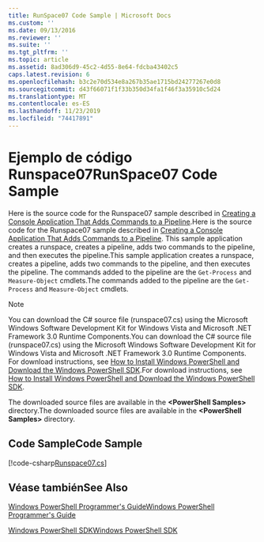```yaml
---
title: RunSpace07 Code Sample | Microsoft Docs
ms.custom: ''
ms.date: 09/13/2016
ms.reviewer: ''
ms.suite: ''
ms.tgt_pltfrm: ''
ms.topic: article
ms.assetid: 8ad306d9-45c2-4d55-8e64-fdcba43402c5
caps.latest.revision: 6
ms.openlocfilehash: b3c2e70d534e8a267b35ae1715bd24277267e0d8
ms.sourcegitcommit: d43f66071f1f33b350d34fa1f46f3a35910c5d24
ms.translationtype: MT
ms.contentlocale: es-ES
ms.lasthandoff: 11/23/2019
ms.locfileid: "74417891"
---
```

# <a name="runspace07-code-sample"></a><span data-ttu-id="33c44-102">Ejemplo de código Runspace07</span><span class="sxs-lookup"><span data-stu-id="33c44-102">RunSpace07 Code Sample</span></span>

<span data-ttu-id="33c44-103">Here is the source code for the Runspace07 sample described in [Creating a Console Application That Adds Commands to a Pipeline](https://msdn.microsoft.com/en-us/01eb7808-e97b-4905-80be-9e2fa38c262e).</span><span class="sxs-lookup"><span data-stu-id="33c44-103">Here is the source code for the Runspace07 sample described in [Creating a Console Application That Adds Commands to a Pipeline](https://msdn.microsoft.com/en-us/01eb7808-e97b-4905-80be-9e2fa38c262e).</span></span> <span data-ttu-id="33c44-104">This sample application creates a runspace, creates a pipeline, adds two commands to the pipeline, and then executes the pipeline.</span><span class="sxs-lookup"><span data-stu-id="33c44-104">This sample application creates a runspace, creates a pipeline, adds two commands to the pipeline, and then executes the pipeline.</span></span> <span data-ttu-id="33c44-105">The commands added to the pipeline are the `Get-Process` and `Measure-Object` cmdlets.</span><span class="sxs-lookup"><span data-stu-id="33c44-105">The commands added to the pipeline are the `Get-Process` and `Measure-Object` cmdlets.</span></span>

> [!NOTE]
> <span data-ttu-id="33c44-106">You can download the C# source file (runspace07.cs) using the Microsoft Windows Software Development Kit for Windows Vista and Microsoft .NET Framework 3.0 Runtime Components.</span><span class="sxs-lookup"><span data-stu-id="33c44-106">You can download the C# source file (runspace07.cs) using the Microsoft Windows Software Development Kit for Windows Vista and Microsoft .NET Framework 3.0 Runtime Components.</span></span> <span data-ttu-id="33c44-107">For download instructions, see [How to Install Windows PowerShell and Download the Windows PowerShell SDK](/powershell/scripting/developer/installing-the-windows-powershell-sdk).</span><span class="sxs-lookup"><span data-stu-id="33c44-107">For download instructions, see [How to Install Windows PowerShell and Download the Windows PowerShell SDK](/powershell/scripting/developer/installing-the-windows-powershell-sdk).</span></span>
>
> <span data-ttu-id="33c44-108">The downloaded source files are available in the **\<PowerShell Samples>** directory.</span><span class="sxs-lookup"><span data-stu-id="33c44-108">The downloaded source files are available in the **\<PowerShell Samples>** directory.</span></span>

## <a name="code-sample"></a><span data-ttu-id="33c44-109">Code Sample</span><span class="sxs-lookup"><span data-stu-id="33c44-109">Code Sample</span></span>

[!code-csharp[Runspace07.cs](../../../../powershell-sdk-samples/SDK-2.0/csharp/Runspace07/Runspace07.cs#L11-L108 "Runspace07.cs")]

## <a name="see-also"></a><span data-ttu-id="33c44-110">Véase también</span><span class="sxs-lookup"><span data-stu-id="33c44-110">See Also</span></span>

[<span data-ttu-id="33c44-111">Windows PowerShell Programmer's Guide</span><span class="sxs-lookup"><span data-stu-id="33c44-111">Windows PowerShell Programmer's Guide</span></span>](./windows-powershell-programmer-s-guide.md)

[<span data-ttu-id="33c44-112">Windows PowerShell SDK</span><span class="sxs-lookup"><span data-stu-id="33c44-112">Windows PowerShell SDK</span></span>](../windows-powershell-reference.md)

